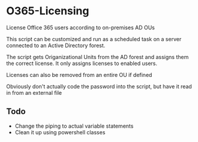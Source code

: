 # O365-Licensing
License Office 365 users according to on-premises AD OUs  
  
This script can be customized and run as a scheduled task on a server connected to an Active Directory forest.  
  
The script gets Origanizational Units from the AD forest and assigns them the correct license. 
It only assigns licenses to enabled users.  
  
Licenses can also be removed from an entire OU if defined

Obviously don't actually code the password into the script, but have it read in from an external file

## Todo
* Change the piping to actual variable statements
* Clean it up using powershell classes

